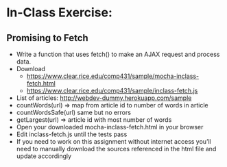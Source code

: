 # In-Class Exercise:
## Promising to Fetch

- Write a function that uses fetch() to make an AJAX request and process data.
- Download
	- https://www.clear.rice.edu/comp431/sample/mocha-inclass-fetch.html 
	- https://www.clear.rice.edu/comp431/sample/inclass-fetch.js
- List of articles: http://webdev-dummy.herokuapp.com/sample
- countWords(url) => map from article id to number of words in article 
- countWordsSafe(url) same but no errors
- getLargest(url) => article id with most number of words
- Open your downloaded mocha-inclass-fetch.html in your browser
- Edit inclass-fetch.js until the tests pass
- If you need to work on this assignment without internet access you’ll need to manually
download the sources referenced in the html file and update accordingly